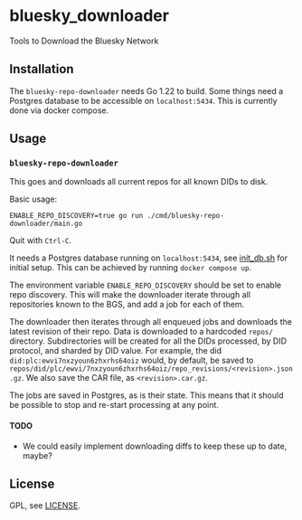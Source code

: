# bluesky_downloader
Tools to Download the Bluesky Network


## Installation

The `bluesky-repo-downloader` needs Go 1.22 to build.
Some things need a Postgres database to be accessible on `localhost:5434`.
This is currently done via docker compose.

## Usage

### `bluesky-repo-downloader`

This goes and downloads all current repos for all known DIDs to disk.

Basic usage:
```
ENABLE_REPO_DISCOVERY=true go run ./cmd/bluesky-repo-downloader/main.go
```
Quit with `Ctrl-C`.

It needs a Postgres database running on `localhost:5434`, see [init_db.sh](init_db.sh) for initial setup.
This can be achieved by running `docker compose up`.

The environment variable `ENABLE_REPO_DISCOVERY` should be set to enable repo discovery.
This will make the downloader iterate through all repositories known to the BGS, and add a job for each of them.

The downloader then iterates through all enqueued jobs and downloads the latest revision of their repo.
Data is downloaded to a hardcoded `repos/` directory.
Subdirectories will be created for all the DIDs processed, by DID protocol, and sharded by DID value.
For example, the did `did:plc:ewvi7nxzyoun6zhxrhs64oiz` would, by default, be saved to
`repos/did/plc/ewvi/7nxzyoun6zhxrhs64oiz/repo_revisions/<revision>.json.gz`.
We also save the CAR file, as `<revision>.car.gz`.

The jobs are saved in Postgres, as is their state.
This means that it should be possible to stop and re-start processing at any point.

#### TODO

- We could easily implement downloading diffs to keep these up to date, maybe?

## License

GPL, see [LICENSE](LICENSE).